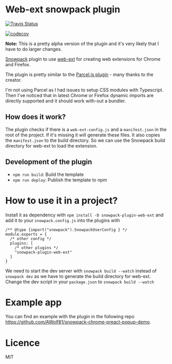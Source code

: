 # Web-ext snowpack plugin

[![Travis Status](https://api.travis-ci.com/AWolf81/snowpack-plugin-web-ext.svg?branch=main)](https://api.travis-ci.com/AWolf81/snowpack-plugin-web-ext.svg?branch=main)

[![codecov](https://img.shields.io/codecov/c/github/awolf81/snowpack-plugin-web-ext/main)](https://img.shields.io/codecov/c/github/awolf81/snowpack-plugin-web-ext/main)

**Note:** This is a pretty alpha version of the plugin and it's very likely that I have to do larger changes.

[Snowpack](https://www.snowpack.dev/) plugin to use [web-ext](https://www.npmjs.com/package/web-ext) for creating web extensions for Chrome and Firefox.

The plugin is pretty similar to the [Parcel.js plugin](https://github.com/mmktomato/parcel-plugin-web-ext-tool) - many thanks to the creator.

I'm not using Parcel as I had issues to setup CSS modules with Typescript. Then I've noticed that in latest Chrome or Firefox dynamic imports are directly supported and it should work with-out a bundler.

## How does it work?

The plugin checks if there is a `web-ext-config.js` and a `manifest.json` in the root of the project.
If it's missing it will generate these files.
It also copies the `manifest.json` to the build directory. So we can use the Snowpack build directory for web-ext to load the extension.

## Development of the plugin

- `npm run build`: Build the template
- `npm run deploy`: Publish the template to npm

# How to use it in a project?

Install it as dependency with `npm install -D snowpack-plugin-web-ext` and add it to your `snowpack.config.js` into the plugins with

```
/** @type {import("snowpack").SnowpackUserConfig } */
module.exports = {
  /* other config */
  plugins: [
    /* other plugins */
    "snowpack-plugin-web-ext"
  ]
}
```

We need to start the dev server with `snowpack build --watch` instead of `snowpack dev` as we have to generate the build directory for web-ext. Change the dev script in your `package.json` to `snowpack build --watch`

# Example app

You can find an example with the plugin in the following repo https://github.com/AWolf81/snowpack-chrome-preact-popup-demo.

# Licence

MIT
